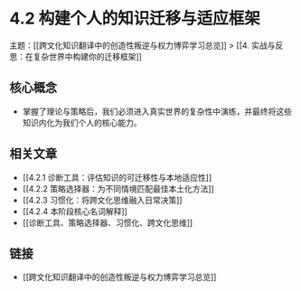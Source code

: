 # 4.2 构建个人的知识迁移与适应框架

主题：[[跨文化知识翻译中的创造性叛逆与权力博弈学习总览]] > [[4. 实战与反思：在复杂世界中构建你的迁移框架]]

## 核心概念

- 掌握了理论与策略后，我们必须进入真实世界的复杂性中演练，并最终将这些知识内化为我们个人的核心能力。

## 相关文章

- [[4.2.1 诊断工具：评估知识的可迁移性与本地适应性]]
- [[4.2.2 策略选择器：为不同情境匹配最佳本土化方法]]
- [[4.2.3 习惯化：将跨文化思维融入日常决策]]
- [[4.2.4 本阶段核心名词解释]]
- [[诊断工具、策略选择器、习惯化、跨文化思维]]

## 链接

- [[跨文化知识翻译中的创造性叛逆与权力博弈学习总览]]
